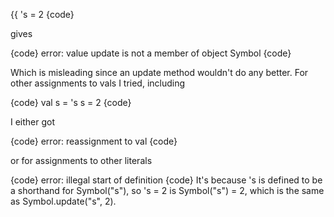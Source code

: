 {{ 
's = 2
{code}

gives

{code}
error: value update is not a member of object Symbol
{code}

Which is misleading since an update method wouldn't do any better. For other assignments to vals I tried, including 

{code}
val s = 's
s = 2
{code}

I either got

{code}
error: reassignment to val
{code}

or for assignments to other literals

{code}
error: illegal start of definition
{code}
It's because 's is defined to be a shorthand for Symbol("s"), so
's = 2 is Symbol("s") = 2, which is the same as Symbol.update("s", 2).
